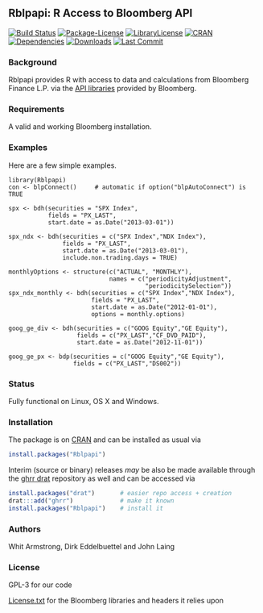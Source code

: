 
## Rblpapi: R Access to Bloomberg API

[![Build Status](https://travis-ci.org/Rblp/Rblpapi.svg)](https://travis-ci.org/Rblp/Rblpapi) 
[![Package-License](http://img.shields.io/badge/license-GPL--3-brightgreen.svg?style=flat)](http://www.gnu.org/licenses/gpl-3.0.html) 
[![LibraryLicense](https://img.shields.io/badge/license-License.txt-yellow.svg?style=flat)](https://raw.githubusercontent.com/Rblp/Rblpapi/master/inst/License.txt) 
[![CRAN](http://www.r-pkg.org/badges/version/Rblpapi)](https://cran.r-project.org/package=Rblpapi) 
[![Dependencies](https://tinyverse.netlify.com/badge/Rblpapi)](https://cran.r-project.org/package=Rblpapi) 
[![Downloads](http://cranlogs.r-pkg.org/badges/Rblpapi?color=brightgreen)](http://www.r-pkg.org/pkg/Rblpapi)
[![Last Commit](https://img.shields.io/github/last-commit/Rblp/Rblpapi)](https://github.com/Rblp/Rblpapi)

### Background

Rblpapi provides R with access to data and calculations from Bloomberg
Finance L.P. via the [API libraries](https://www.bloomberg.com/professional/support/api-library/) provided by
Bloomberg.
 

### Requirements

A valid and working Bloomberg installation.

### Examples

Here are a few simple examples.

```{.r}
library(Rblpapi)
con <- blpConnect() 	# automatic if option("blpAutoConnect") is TRUE

spx <- bdh(securities = "SPX Index", 
           fields = "PX_LAST", 
           start.date = as.Date("2013-03-01"))

spx_ndx <- bdh(securities = c("SPX Index","NDX Index"), 
               fields = "PX_LAST",
               start.date = as.Date("2013-03-01"), 
               include.non.trading.days = TRUE)

monthlyOptions <- structure(c("ACTUAL", "MONTHLY"),
                            names = c("periodicityAdjustment",
                                      "periodicitySelection"))
spx_ndx_monthly <- bdh(securities = c("SPX Index","NDX Index"), 
                       fields = "PX_LAST",
                       start.date = as.Date("2012-01-01"), 
                       options = monthly.options)

goog_ge_div <- bdh(securities = c("GOOG Equity","GE Equity"),
                   fields = c("PX_LAST","CF_DVD_PAID"), 
                   start.date = as.Date("2012-11-01"))

goog_ge_px <- bdp(securities = c("GOOG Equity","GE Equity"),
                  fields = c("PX_LAST","DS002"))
```

### Status

Fully functional on Linux, OS X and Windows.

### Installation

The package is on [CRAN](https://cran.r-project.org) and can be installed as
usual via

```r
install.packages("Rblpapi")
```

Interim (source or binary) releases _may_ be also be made available through the
[ghrr drat](http://ghrr.github.io/drat) repository as well and can be accessed via

```r
install.packages("drat")       # easier repo access + creation
drat:::add("ghrr")             # make it known
install.packages("Rblpapi")    # install it
```

### Authors

Whit Armstrong, Dirk Eddelbuettel and John Laing

### License

GPL-3 for our code

[License.txt](inst/License.txt) for the Bloomberg libraries and headers it relies upon


